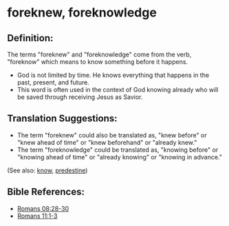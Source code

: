 # foreknew, foreknowledge #

## Definition: ##

The terms "foreknew" and "foreknowledge" come from the verb, "foreknow" which means to know something before it happens. 

* God is not limited by time. He knows everything that happens in the past, present, and future.
* This word is often used in the context of God knowing already who will be saved through receiving Jesus as Savior.

## Translation Suggestions: ##

* The term "foreknew" could also be translated as, "knew before" or "knew ahead of time" or "knew beforehand" or "already knew."
* The term "foreknowledge" could be translated as, "knowing before" or "knowing ahead of time" or "already knowing" or "knowing in advance."

(See also: [know](../other/know.md), [predestine](../kt/predestine.md))

## Bible References: ##

* [Romans 08:28-30](en/tn/rom/help/08/28)
* [Romans 11:1-3](en/tn/rom/help/11/01)